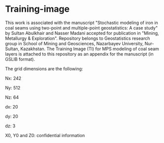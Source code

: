 # Training-image
This work is associated with the manuscript "Stochastic modeling of iron in coal seams using two-point and multiple-point geostatistics: A case study" by Sultan Abulkhair and Nasser Madani accepted for publication in "Mining, Metallurgy & Exploration". Repository belongs to Geostatistics research group in School of Mining and Geosciences, Nazarbayev University, Nur-Sultan, Kazakhstan. The Training Image (TI) for MPS modeling of coal seam layers is attached to this repository as an appendix for the manuscript (in GSLIB format).

The grid dimensions are the following:

Nx: 242

Ny: 512

Nz: 64

dx: 20

dy: 20

dz: 3

X0, Y0 and Z0: confidential information
